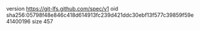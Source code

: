 version https://git-lfs.github.com/spec/v1
oid sha256:05798f48e846c418d614913fc239d421ddc30ebf13f577c39859f59e41400196
size 457
